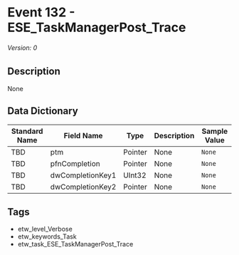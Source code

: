 # Event 132 - ESE_TaskManagerPost_Trace
###### Version: 0

## Description
None

## Data Dictionary
|Standard Name|Field Name|Type|Description|Sample Value|
|---|---|---|---|---|
|TBD|ptm|Pointer|None|`None`|
|TBD|pfnCompletion|Pointer|None|`None`|
|TBD|dwCompletionKey1|UInt32|None|`None`|
|TBD|dwCompletionKey2|Pointer|None|`None`|

## Tags
* etw_level_Verbose
* etw_keywords_Task
* etw_task_ESE_TaskManagerPost_Trace
